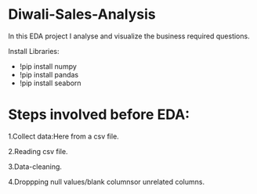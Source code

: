 # Diwali-Sales-Analysis
In this EDA project I analyse and visualize the business required questions.

Install Libraries:

 - !pip install numpy                          
 - !pip install pandas                        
 - !pip install seaborn


# Steps involved before EDA:
 1.Collect data:Here from a csv file.
 
 2.Reading csv file.
 
 3.Data-cleaning.
 
 4.Droppping null values/blank columnsor unrelated columns.
